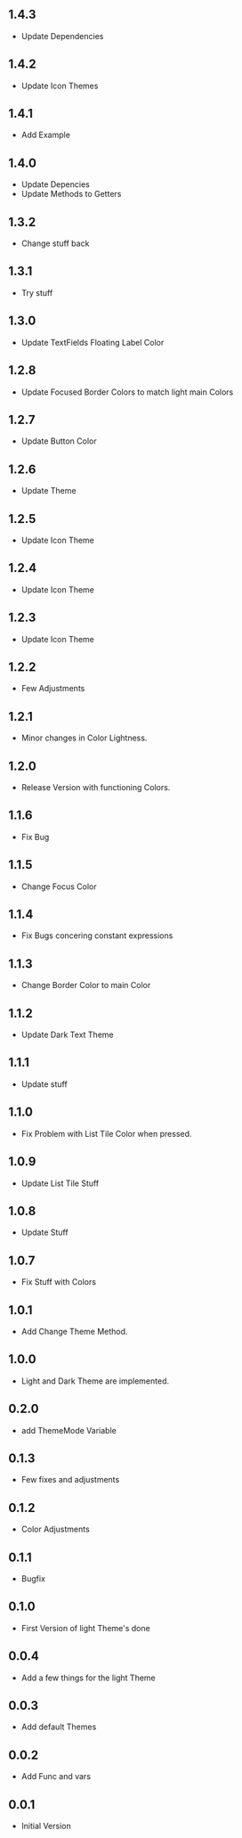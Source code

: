 ## 1.4.3

* Update Dependencies


## 1.4.2

* Update Icon Themes


## 1.4.1

* Add Example


## 1.4.0

* Update Depencies
* Update Methods to Getters


## 1.3.2

* Change stuff back

## 1.3.1

* Try stuff


## 1.3.0

* Update TextFields Floating Label Color


## 1.2.8

* Update Focused Border Colors to match light main Colors


## 1.2.7

* Update Button Color


## 1.2.6

* Update Theme


## 1.2.5

* Update Icon Theme


## 1.2.4

* Update Icon Theme


## 1.2.3

* Update Icon Theme


## 1.2.2

* Few Adjustments


## 1.2.1

* Minor changes in Color Lightness.


## 1.2.0

* Release Version with functioning Colors.


## 1.1.6

* Fix Bug


## 1.1.5

* Change Focus Color


## 1.1.4

* Fix Bugs concering constant expressions


## 1.1.3

* Change Border Color to main Color


## 1.1.2

* Update Dark Text Theme


## 1.1.1

* Update stuff


## 1.1.0

* Fix Problem with List Tile Color when pressed.


## 1.0.9

* Update List Tile Stuff


## 1.0.8

* Update Stuff  


## 1.0.7

* Fix Stuff with Colors


## 1.0.1

* Add Change Theme Method.


## 1.0.0

* Light and Dark Theme are implemented.


## 0.2.0

* add ThemeMode Variable


## 0.1.3

* Few fixes and adjustments


## 0.1.2

* Color Adjustments


## 0.1.1

* Bugfix


## 0.1.0

* First Version of light Theme's done


## 0.0.4

* Add a few things for the light Theme


## 0.0.3

* Add default Themes


## 0.0.2

* Add Func and vars


## 0.0.1

* Initial Version 